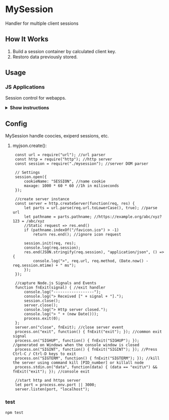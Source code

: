 # MySession

Handler for multiple client sessions

## How It Works

1. Build a session container by calculated client key.
2. Restoro data previously stored.

## Usage

### JS Applications

Session control for webapps.

<details><summary><b>Show instructions</b></summary>

1. Install by npm:

    ```sh
    $ npm install mysession
    ```

</details>

## Config

MySession handle coocies, exiperd sessions, etc.

1. myjson.create():

   ```
    const url = require("url"); //url parser
    const http = require("http"); //http server
    const session = require("./mysession"); //server DOM parser

    // Settings
    session.open({
        cookieName: "SESSION", //name cookie
        maxage: 1000 * 60 * 60 //1h in miliseconds
    });

    //create server instance
    const server = http.createServer(function(req, res) {
        let parts = url.parse(req.url.toLowerCase(), true); //parse url
        let pathname = parts.pathname; //https://example.org/abc/xyz?123 = /abc/xyz
        //Static request => res.end()
        if (pathname.indexOf("/favicon.ico") > -1)
            return res.end(); //ignore icon request

        session.init(req, res);
        console.log(req.session);
        res.end(JSON.stringify(req.session), "application/json", () => {
            console.log(">", req.url, req.method, (Date.now() - req.session.mtime) + " ms");
        });
    });

    //capture Node.js Signals and Events
    function fnExit(signal) { //exit handler
        console.log("------------------");
        console.log("> Received [" + signal + "].");
        session.close();
        server.close();
        console.log("> Http server closed.");
        console.log("> " + (new Date()));
        process.exit(0);
    };
    server.on("close", fnExit); //close server event
    process.on("exit", function() { fnExit("exit"); }); //common exit signal
    process.on("SIGHUP", function() { fnExit("SIGHUP"); }); //generated on Windows when the console window is closed
    process.on("SIGINT", function() { fnExit("SIGINT"); }); //Press Ctrl-C / Ctrl-D keys to exit
    process.on("SIGTERM", function() { fnExit("SIGTERM"); }); //kill the server using command kill [PID_number] or killall node
    process.stdin.on("data", function(data) { (data == "exit\n") && fnExit("exit"); }); //console exit

    //start http and https server
    let port = process.env.port || 3000;
    server.listen(port, "localhost");
   ```

### test

```
npm test
```
